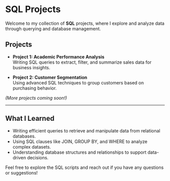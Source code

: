 # SQL Projects

Welcome to my collection of **SQL** projects, where I explore and analyze data through querying and database management.

## Projects

- **Project 1: Academic Performance Analysis**  
  Writing SQL queries to extract, filter, and summarize sales data for business insights.

- **Project 2: Customer Segmentation**  
  Using advanced SQL techniques to group customers based on purchasing behavior.

*(More projects coming soon!)*

---

## What I Learned

- Writing efficient queries to retrieve and manipulate data from relational databases.  
- Using SQL clauses like JOIN, GROUP BY, and WHERE to analyze complex datasets.  
- Understanding database structures and relationships to support data-driven decisions.

Feel free to explore the SQL scripts and reach out if you have any questions or suggestions!
